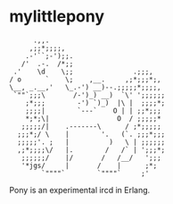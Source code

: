 mylittlepony
============

          .,,.
         ,;;*;;;;,
        .-'``;-');;.
       /'  .-.  /*;;
     .'    \d    \;;               .;;;,
    / o      `    \;    ,__.     ,;*;;;*;,
    \__, _.__,'   \_.-') __)--.;;;;;*;;;;,
     `""`;;;\       /-')_) __)  `\' ';;;;;;
        ;*;;;        -') `)_)  |\ |  ;;;;*;
        ;;;;|        `---`    O | | ;;*;;;
        *;*;\|                 O  / ;;;;;*
       ;;;;;/|    .-------\      / ;*;;;;;
      ;;;*;/ \    |        '.   (`. ;;;*;;;
      ;;;;;'. ;   |          )   \ | ;;;;;;
      ,;*;;;;\/   |.        /   /` | ';;;*;
       ;;;;;;/    |/       /   /__/   ';;;
       '*jgs/     |       /    |      ;*;
            `""""`        `""""`     ;'


Pony is an experimental ircd in Erlang.
